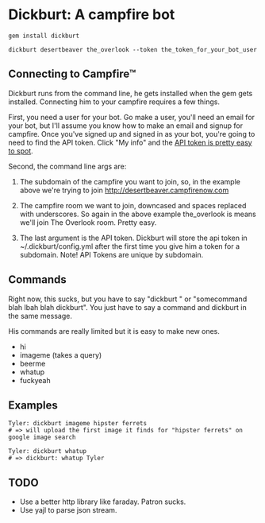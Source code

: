 Dickburt: A campfire bot
========================
  
    gem install dickburt
    
    dickburt desertbeaver the_overlook --token the_token_for_your_bot_user

Connecting to Campfire™
-----------------------
Dickburt runs from the command line, he gets installed when the gem gets installed. Connecting him to your campfire requires a few things.

First, you need a user for your bot. Go make a user, you'll need an email for your bot, but I'll assume you know how to make an email and signup for campfire. Once you've signed up and signed in as your bot, you're going to need to find the API token. Click "My info" and the [API token is pretty easy to spot](http://cl.ly/3W0r1H1h3a281z1a1C00 "Spotting the api token").

Second, the command line args are:

1. The subdomain of the campfire you want to join, so, in the example above we're trying to join http://desertbeaver.campfirenow.com

2. The campfire room we want to join, downcased and spaces replaced with underscores. So again in the above example the_overlook is means we'll join The Overlook room. Pretty easy. 

3. The last argument is the API token. Dickburt will store the api token in ~/.dickburt/config.yml after the first time you give him a token for a subdomain. Note! API Tokens are unique by subdomain. 
  
Commands
--------
Right now, this sucks, but you have to say "dickburt <somecommand>" or "somecommand blah lbah blah dickburt". You just have to say a command and dickburt in the same message. 
  
His commands are really limited but it is easy to make new ones.
  
  - hi
  - imageme (takes a query)
  - beerme
  - whatup
  - fuckyeah
  
Examples
--------

    Tyler: dickburt imageme hipster ferrets
    # => will upload the first image it finds for "hipster ferrets" on google image search
    
    Tyler: dickburt whatup
    # => dickburt: whatup Tyler
    
TODO
----
* Use a better http library like faraday. Patron sucks. 
* Use yajl to parse json stream.